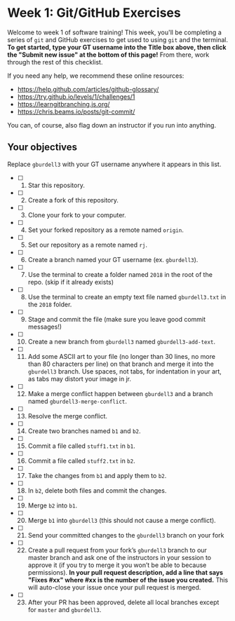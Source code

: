 # Week 1: Git/GitHub Exercises

Welcome to week 1 of software training! This week, you'll be completing a series of `git` and GitHub exercises to get used to using `git` and the terminal. **To get started, type your GT username into the Title box above, then click the "Submit new issue" at the bottom of this page!** From there, work through the rest of this checklist.

If you need any help, we recommend these online resources:
- https://help.github.com/articles/github-glossary/
- https://try.github.io/levels/1/challenges/1
- https://learngitbranching.js.org/
- https://chris.beams.io/posts/git-commit/

You can, of course, also flag down an instructor if you run into anything.

## Your objectives

Replace `gburdell3` with your GT username anywhere it appears in this list.

- [ ] 1. Star this repository.
- [ ] 2. Create a fork of this repository.
- [ ] 3. Clone your fork to your computer.
- [ ] 4. Set your forked repository as a remote named `origin`.
- [ ] 5. Set our repository as a remote named `rj`.
- [ ] 6. Create a branch named your GT username (ex. `gburdell3`).
- [ ] 7. Use the terminal to create a folder named `2018` in the root of the repo. (skip if it already exists)
- [ ] 8. Use the terminal to create an empty text file named `gburdell3.txt` in  the `2018` folder.
- [ ] 9. Stage and commit the file (make sure you leave good commit messages!)
- [ ] 10. Create a new branch from `gburdell3` named `gburdell3-add-text`.
- [ ] 11. Add some ASCII art to your file (no longer than 30 lines, no more than 80 characters per line) on that branch and merge it into the `gburdell3` branch. Use spaces, not tabs, for indentation in your art, as tabs may distort your image in jr.
- [ ] 12. Make a merge conflict happen between `gburdell3` and a branch named `gburdell3-merge-conflict`.
- [ ] 13. Resolve the merge conflict.
- [ ] 14. Create two branches named `b1` and `b2`.
- [ ] 15. Commit a file called `stuff1.txt` in `b1`.
- [ ] 16. Commit a file called `stuff2.txt` in `b2`.
- [ ] 17. Take the changes from `b1` and apply them to `b2`.
- [ ] 18. In `b2`, delete both files and commit the changes.
- [ ] 19. Merge `b2` into `b1`.
- [ ] 20. Merge `b1` into `gburdell3` (this should not cause a merge conflict).
- [ ] 21. Send your committed changes to the `gburdell3` branch on your fork
- [ ] 22. Create a pull request from your fork’s `gburdell3` branch to our master branch and ask one of the instructors in your session to approve it (if you try to merge it you won’t be able to because permissions). **In your pull request description, add a line that says "Fixes #xx" where #xx is the number of the issue you created.** This will auto-close your issue once your pull request is merged.
- [ ] 23. After your PR has been approved, delete all local branches except for `master` and `gburdell3`.
